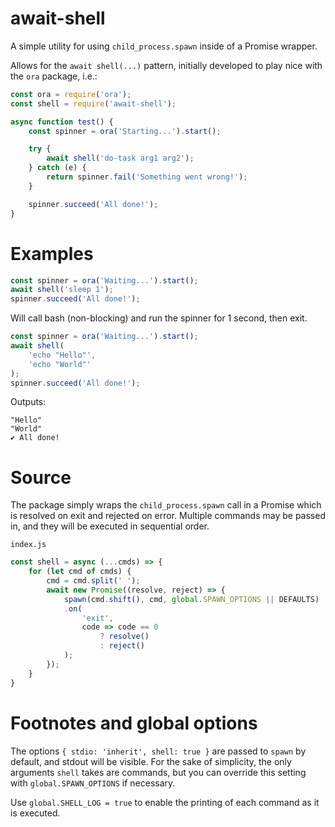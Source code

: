 # await-shell
A simple utility for using `child_process.spawn` inside of a Promise wrapper.

Allows for the `await shell(...)` pattern, initially developed to play nice with the `ora` package, i.e.:

```javascript
const ora = require('ora');
const shell = require('await-shell');

async function test() {
    const spinner = ora('Starting...').start();

    try {
        await shell('do-task arg1 arg2');
    } catch (e) {
        return spinner.fail('Something went wrong!');
    }

    spinner.succeed('All done!');
}
```

# Examples

```javascript
const spinner = ora('Waiting...').start();
await shell('sleep 1');
spinner.succeed('All done!');
```
Will call bash (non-blocking) and run the spinner for 1 second, then exit.

```javascript
const spinner = ora('Waiting...').start();
await shell(
    'echo "Hello"',
    'echo "World"'
);
spinner.succeed('All done!');
```

Outputs:

```
"Hello"
"World"
✔ All done!
```

# Source

The package simply wraps the `child_process.spawn` call in a Promise which is
resolved on exit and rejected on error.  Multiple commands may be passed in, and
they will be executed in sequential order.

`index.js`
```javascript
const shell = async (...cmds) => {
    for (let cmd of cmds) {
        cmd = cmd.split(' ');
        await new Promise((resolve, reject) => {
            spawn(cmd.shift(), cmd, global.SPAWN_OPTIONS || DEFAULTS)
            .on(
                'exit', 
                code => code == 0 
                    ? resolve() 
                    : reject()
            );
        });
    }
}
```

# Footnotes and global options

The options `{ stdio: 'inherit', shell: true }` are passed to `spawn` by default, and stdout
will be visible. For the sake of simplicity, the only arguments `shell` takes
are commands, but you can override this setting with `global.SPAWN_OPTIONS` if
necessary. 

Use `global.SHELL_LOG = true` to enable the printing of each command as it is
executed.